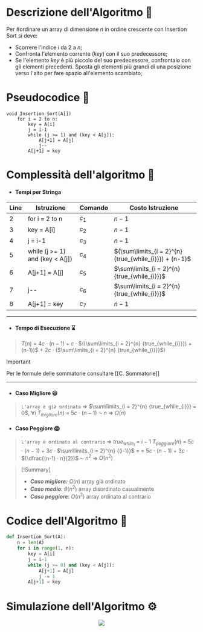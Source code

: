 # Descrizione dell'Algoritmo 📃
Per #ordinare un array di dimensione $n$ in ordine crescente con Insertion Sort si deve:
- Scorrere l'indice $i$ da $2$ a $n$;
- Confronta l'elemento corrente ($key$) con il suo predecessore;
- Se l'elemento $key$ è più piccolo del suo predecessore, confrontalo con gli elementi precedenti. Sposta gli elementi più grandi di una posizione verso l'alto per fare spazio all'elemento scambiato;
# Pseudocodice 🧬
``` Pseudocodice TI:"Insertion Sort" "FOLD"
void Insertion_Sort(A[])                   
	for i = 2 to n:
		key = A[i]
		j = i-1
		while (j >= 1) and (key < A[j]):
			A[j+1] = A[j]
			j--
		A[j+1] = key
```

# Complessità dell'algoritmo 🔬
- #### Tempi per Stringa
Line | Istruzione | Comando | Costo Istruzione
----- | ----- | ----- | -----
2 | for i = 2 to n | $c_1$ | $n-1$
3 | key = A[i] | $c_2$ | $n-1$
4 | j = i-1 | $c_3$ | $n-1$
5 | while (j >= 1) and (key < A[j]) | $c_4$ | $(\sum\limits_{i = 2}^{n} {true_{while_{i}}}) + (n-1)$
6 | A[j+1] = A[j] | $c_5$ | $\sum\limits_{i = 2}^{n} {true_{while_{i}}}$
7 | j-- | $c_6$ | $\sum\limits_{i = 2}^{n} {true_{while_{i}}}$
8 | A[j+1] = key | $c_7$ | $n-1$
 
***
- #### Tempo di Esecuzione ⌛
>$T(n)$ = $4c$ · $(n-1)$ + $c$ · $((\sum\limits_{i = 2}^{n} {true_{while_{i}}}) + (n-1))$ + $2c$ · ($\sum\limits_{i = 2}^{n} {true_{while_{i}}}$)

> [!Important]
> Per le formule delle sommatorie consultare [[C. Sommatorie]]
***
- #### Caso Migliore 😃
>`L'array è già ordinato` $\Rightarrow$ $\sum\limits_{i = 2}^{n} {true_{while_{i}}} = 0$,  $∀i$
$T_{migliore}(n)$ = $5c$ · $(n-1)$ ⁓ $n$ $\Rightarrow$ $Ω(n)$

- #### Caso Peggiore 😱
>`L'array è ordinato al contrario` $\Rightarrow$ $true_{while_{i}}$ = $i-1$
$T_{peggiore}(n)$ = $5c$ · $(n-1)$ + $3c$ · $\sum\limits_{i = 2}^{n} {(i-1)}$ =
= $5c$ · $(n-1)$ + $3c$ · $(\dfrac{(n-1) · n}{2})$ ⁓ $n^2$ $\Rightarrow$ $O(n^2)$

> [!Summary]
> - ***Caso migliore:*** $Ω(n)$
> array già ordinato
> -  ***Caso medio***: $θ(n^2)$
> array disordinato casualmente
> - ***Caso peggiore***: $O(n^2)$
> array ordinato al contrario

# Codice dell'Algoritmo 🐍

```PYTHON TI:"Insertion Sort" "FOLD"
def Insertion_Sort(A):
	n = len(A)
	for i in range(1, n):
		key = A[i]
		j = i-1
		while (j >= 0) and (key < A[j]):
			A[j+1] = A[j]
			j -= 1
		A[j+1] = key
```

# Simulazione dell'Algoritmo ⚙️
<center>
<img src="https://upload.wikimedia.org/wikipedia/commons/9/9c/Insertion-sort-example.gif">
</center>